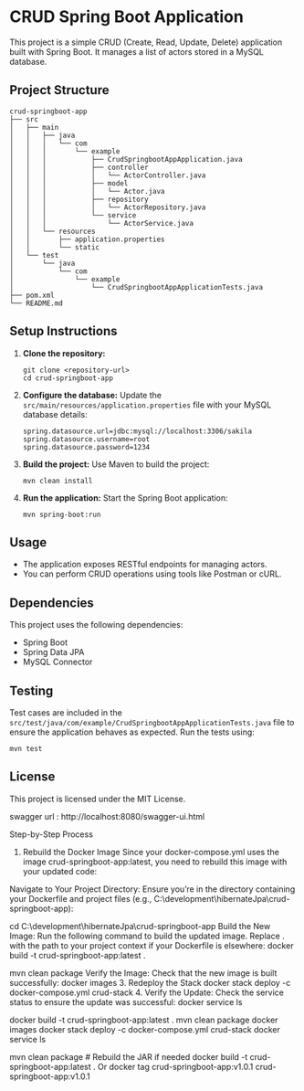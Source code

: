# CRUD Spring Boot Application

This project is a simple CRUD (Create, Read, Update, Delete) application built with Spring Boot. It manages a list of actors stored in a MySQL database.

## Project Structure

```
crud-springboot-app
├── src
│   ├── main
│   │   ├── java
│   │   │   └── com
│   │   │       └── example
│   │   │           ├── CrudSpringbootAppApplication.java
│   │   │           ├── controller
│   │   │           │   └── ActorController.java
│   │   │           ├── model
│   │   │           │   └── Actor.java
│   │   │           ├── repository
│   │   │           │   └── ActorRepository.java
│   │   │           └── service
│   │   │               └── ActorService.java
│   │   └── resources
│   │       ├── application.properties
│   │       └── static
│   └── test
│       └── java
│           └── com
│               └── example
│                   └── CrudSpringbootAppApplicationTests.java
├── pom.xml
└── README.md
```

## Setup Instructions

1. **Clone the repository:**
   ```
   git clone <repository-url>
   cd crud-springboot-app
   ```

2. **Configure the database:**
   Update the `src/main/resources/application.properties` file with your MySQL database details:
   ```
   spring.datasource.url=jdbc:mysql://localhost:3306/sakila
   spring.datasource.username=root
   spring.datasource.password=1234
   ```

3. **Build the project:**
   Use Maven to build the project:
   ```
   mvn clean install
   ```

4. **Run the application:**
   Start the Spring Boot application:
   ```
   mvn spring-boot:run
   ```

## Usage

- The application exposes RESTful endpoints for managing actors.
- You can perform CRUD operations using tools like Postman or cURL.

## Dependencies

This project uses the following dependencies:
- Spring Boot
- Spring Data JPA
- MySQL Connector

## Testing

Test cases are included in the `src/test/java/com/example/CrudSpringbootAppApplicationTests.java` file to ensure the application behaves as expected. Run the tests using:
```
mvn test
```

## License

This project is licensed under the MIT License.

swagger url : http://localhost:8080/swagger-ui.html

Step-by-Step Process
1. Rebuild the Docker Image
   Since your docker-compose.yml uses the image crud-springboot-app:latest, you need to rebuild this image with your updated code:

Navigate to Your Project Directory: Ensure you’re in the directory containing your Dockerfile and project files (e.g., C:\development\hibernateJpa\crud-springboot-app):

cd C:\development\hibernateJpa\crud-springboot-app
Build the New Image: Run the following command to build the updated image. Replace . with the path to your project context if your Dockerfile is elsewhere:
docker build -t crud-springboot-app:latest .

mvn clean package
Verify the Image: Check that the new image is built successfully:
docker images
3. Redeploy the Stack
   docker stack deploy -c docker-compose.yml crud-stack
4. Verify the Update: Check the service status to ensure the update was successful:
docker service ls


docker build -t crud-springboot-app:latest .
mvn clean package
docker images
docker stack deploy -c docker-compose.yml crud-stack
docker service ls



mvn clean package  # Rebuild the JAR if needed
docker build -t crud-springboot-app:latest .
Or
docker tag crud-springboot-app:v1.0.1 crud-springboot-app:v1.0.1
